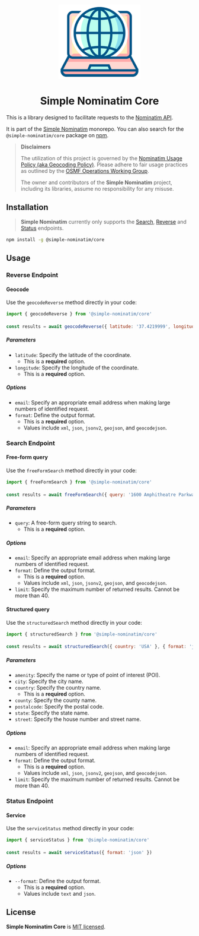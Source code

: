<p align="center">
  <img src="https://raw.githubusercontent.com/jonathanlinat/simple-nominatim/main/.github/images/simple-nominatim.svg" alt="Simple Nominatim Logo" height="200">
</p>

<h1 align="center">Simple Nominatim Core</h1>

This is a library designed to facilitate requests to the [Nominatim API](https://nominatim.org/release-docs/develop/api/Overview/).

It is part of the [Simple Nominatim](https://github.com/jonathanlinat/simple-nominatim/#readme) monorepo. You can also search for the `@simple-nominatim/core` package on [npm]([https://www.npmjs.com/package/@simple-nominatim/core](https://www.npmjs.com/package/@simple-nominatim/core)).

> **Disclaimers**
>
> The utilization of this project is governed by the [Nominatim Usage Policy (aka Geocoding Policy)](https://operations.osmfoundation.org/policies/nominatim/). Please adhere to fair usage practices as outlined by the [OSMF Operations Working Group](https://operations.osmfoundation.org/).
>
> The owner and contributors of the **Simple Nominatim** project, including its libraries, assume no responsibility for any misuse.

## Installation

> **Simple Nominatim** currently only supports the [Search](https://nominatim.org/release-docs/develop/api/Search/), [Reverse](https://nominatim.org/release-docs/develop/api/Reverse/) and [Status](https://nominatim.org/release-docs/develop/api/Status/) endpoints.

```bash
npm install -g @simple-nominatim/core
```

## Usage

### Reverse Endpoint

#### Geocode

Use the `geocodeReverse` method directly in your code:

```javascript
import { geocodeReverse } from '@simple-nominatim/core'

const results = await geocodeReverse({ latitude: '37.4219999', longitude: '-122.0840575' }, { format: 'jsonv2' })
```

##### Parameters

- `latitude`: Specify the latitude of the coordinate.
  - This is a **required** option.
- `longitude`: Specify the longitude of the coordinate.
  - This is a **required** option.

##### Options

- `email`: Specify an appropriate email address when making large numbers of identified request.
- `format`: Define the output format.
  - This is a **required** option.
  - Values include `xml`, `json`, `jsonv2`, `geojson`, and `geocodejson`.

### Search Endpoint

#### Free-form query

Use the `freeFormSearch` method directly in your code:

```javascript
import { freeFormSearch } from '@simple-nominatim/core'

const results = await freeFormSearch({ query: '1600 Amphitheatre Parkway, Mountain View, CA, USA' }, { format: 'jsonv2' })
```

##### Parameters

- `query`: A free-form query string to search.
  - This is a **required** option.

##### Options

- `email`: Specify an appropriate email address when making large numbers of identified request.
- `format`: Define the output format.
  - This is a **required** option.
  - Values include `xml`, `json`, `jsonv2`, `geojson`, and `geocodejson`.
- `limit`: Specify the maximum number of returned results. Cannot be more than 40.

#### Structured query

Use the `structuredSearch` method directly in your code:

```javascript
import { structuredSearch } from '@simple-nominatim/core'

const results = await structuredSearch({ country: 'USA' }, { format: 'jsonv2' })
```

##### Parameters

- `amenity`: Specify the name or type of point of interest (POI).
- `city`: Specify the city name.
- `country`: Specify the country name.
  - This is a **required** option.
- `county`: Specify the county name.
- `postalcode`: Specify the postal code.
- `state`: Specify the state name.
- `street`: Specify the house number and street name.

##### Options

- `email`: Specify an appropriate email address when making large numbers of identified request.
- `format`: Define the output format.
  - This is a **required** option.
  - Values include `xml`, `json`, `jsonv2`, `geojson`, and `geocodejson`.
- `limit`: Specify the maximum number of returned results. Cannot be more than 40.

### Status Endpoint

#### Service

Use the `serviceStatus` method directly in your code:

```javascript
import { serviceStatus } from '@simple-nominatim/core'

const results = await serviceStatus({ format: 'json' })
```

##### Options

- `--format`: Define the output format.
  - This is a **required** option.
  - Values include `text` and `json`.

## License

**Simple Nominatim Core** is [MIT licensed](LICENSE).
